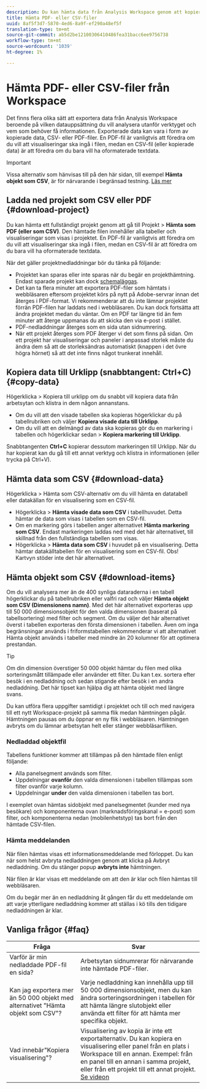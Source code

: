 ```yaml
---
description: Du kan hämta data från Analysis Workspace genom att kopiera dem eller i PDF- och CSV-format.
title: Hämta PDF- eller CSV-filer
uuid: 8af5f3d7-5870-4ed6-8a9f-ef290a48ef5f
translation-type: tm+mt
source-git-commit: ab5d2be12100306410486fea31bacc6ee9756738
workflow-type: tm+mt
source-wordcount: '1039'
ht-degree: 1%

---
```



# Hämta PDF- eller CSV-filer från Workspace

Det finns flera olika sätt att exportera data från Analysis Workspace beroende på vilken datauppsättning du vill analysera utanför verktyget och vem som behöver få informationen. Exporterade data kan vara i form av kopierade data, CSV- eller PDF-filer. En PDF-fil är vanligtvis att föredra om du vill att visualiseringar ska ingå i filen, medan en CSV-fil (eller kopierade data) är att föredra om du bara vill ha oformaterade textdata.

>[!IMPORTANT]
>
> Vissa alternativ som hänvisas till på den här sidan, till exempel **Hämta objekt som CSV**, är för närvarande i begränsad testning. [Läs mer](https://docs.adobe.com/content/help/sv-SE/analytics/landing/an-releases.html)

## Ladda ned projekt som CSV eller PDF {#download-project}

Du kan hämta ett fullständigt projekt genom att gå till Projekt > **Hämta som PDF (eller som CSV)**. Den hämtade filen innehåller alla tabeller och visualiseringar som visas i projektet. En PDF-fil är vanligtvis att föredra om du vill att visualiseringar ska ingå i filen, medan en CSV-fil är att föredra om du bara vill ha oformaterade textdata.

När det gäller projektnedladdningar bör du tänka på följande:

* Projektet kan sparas eller inte sparas när du begär en projekthämtning. Endast sparade projekt kan dock [schemaläggas](https://docs.adobe.com/content/help/en/analytics/analyze/analysis-workspace/curate-share/t-schedule-report.html).
* Det kan ta flera minuter att exportera PDF-filer som hämtats i webbläsaren eftersom projektet körs på nytt på Adobe-servrar innan det återges i PDF-format. Vi rekommenderar att du inte lämnar projektet förrän PDF-filen har laddats ned i webbläsaren. Du kan dock fortsätta att ändra projektet medan du väntar. Om en PDF tar längre tid än fem minuter att återge uppmanas du att skicka den via e-post i stället.
* PDF-nedladdningar återges som en sida utan sidnumrering.
* När ett projekt återges som PDF återger vi det som finns på sidan. Om ett projekt har visualiseringar och paneler i anpassad storlek måste du ändra dem så att de storleksändras automatiskt (knappen i det övre högra hörnet) så att det inte finns något trunkerat innehåll.

## Kopiera data till Urklipp (snabbtangent: Ctrl+C) {#copy-data}

Högerklicka > Kopiera till urklipp om du snabbt vill kopiera data från arbetsytan och klistra in dem någon annanstans.

* Om du vill att den visade tabellen ska kopieras högerklickar du på tabellrubriken och väljer **Kopiera visade data till Urklipp**.
* Om du vill att en delmängd av data ska kopieras gör du en markering i tabellen och högerklickar sedan > **Kopiera markering till Urklipp**.

Snabbtangenten **Ctrl+C** kopierar dessutom markeringen till Urklipp. När du har kopierat kan du gå till ett annat verktyg och klistra in informationen (eller trycka på Ctrl+V).

## Hämta data som CSV {#download-data}

Högerklicka > Hämta som CSV-alternativ om du vill hämta en datatabell eller datakällan för en visualisering som en CSV-fil.

* Högerklicka > **Hämta visade data som CSV** i tabellhuvudet. Detta hämtar de data som visas i tabellen som en CSV-fil.
* Om en markering görs i tabellen anger alternativet **Hämta markering som CSV**. Endast markeringen laddas ned med det här alternativet, till skillnad från den fullständiga tabellen som visas.
* Högerklicka > **Hämta data som CSV** i huvudet på en visualisering. Detta hämtar datakälltabellen för en visualisering som en CSV-fil. Obs! Kartvyn stöder inte det här alternativet.

## Hämta objekt som CSV {#download-items}

Om du vill analysera mer än de 400 synliga dataraderna i en tabell högerklickar du på tabellrubriken eller valfri rad och väljer **Hämta objekt som CSV (Dimensionens namn)**. Med det här alternativet exporteras upp till 50 000 dimensionsobjekt för den valda dimensionen (baserat på tabellsortering) med filter och segment. Om du väljer det här alternativet överst i tabellen exporteras den första dimensionen i tabellen. Även om inga begränsningar används i friformstabellen rekommenderar vi att alternativet Hämta objekt används i tabeller med mindre än 20 kolumner för att optimera prestandan.

>[!TIP]
>
> Om din dimension överstiger 50 000 objekt hämtar du filen med olika sorteringsmått tillämpade eller använder ett filter. Du kan t.ex. sortera efter besök i en nedladdning och sedan stigande efter besök i en andra nedladdning. Det här tipset kan hjälpa dig att hämta objekt med längre svans.

Du kan utföra flera uppgifter samtidigt i projektet och till och med navigera till ett nytt Workspace-projekt på samma flik medan hämtningen pågår. Hämtningen pausas om du öppnar en ny flik i webbläsaren. Hämtningen avbryts om du lämnar arbetsytan helt eller stänger webbläsarfliken.

### Nedladdad objektfil

Tabellens funktioner kommer att tillämpas på den hämtade filen enligt följande:

* Alla panelsegment används som filter.
* Uppdelningar **ovanför** den valda dimensionen i tabellen tillämpas som filter ovanför varje kolumn.
* Uppdelningar **under** den valda dimensionen i tabellen tas bort.

I exemplet ovan hämtas sidobjekt med panelsegmentet (kunder med nya besökare) och komponenterna ovan (marknadsföringskanal = e-post) som filter, och komponenterna nedan (mobilenhetstyp) tas bort från den hämtade CSV-filen.

### Hämta meddelanden

När filen hämtas visas ett informationsmeddelande med förloppet. Du kan när som helst avbryta nedladdningen genom att klicka på Avbryt nedladdning. Om du stänger popup **avbryts inte** hämtningen.

När filen är klar visas ett meddelande om att den är klar och filen hämtas till webbläsaren.

Om du begär mer än en nedladdning åt gången får du ett meddelande om att varje ytterligare nedladdning kommer att ställas i kö tills den tidigare nedladdningen är klar.

## Vanliga frågor {#faq}

| Fråga | Svar |
| --- | --- |
| Varför är min nedladdade PDF-fil en sida? | Arbetsytan sidnumrerar för närvarande inte hämtade PDF-filer. |
| Kan jag exportera mer än 50 000 objekt med alternativet &quot;Hämta objekt som CSV&quot;? | Varje nedladdning kan innehålla upp till 50 000 dimensionsobjekt, men du kan ändra sorteringsordningen i tabellen för att hämta längre slutobjekt eller använda ett filter för att hämta mer specifika objekt. |
| Vad innebär&quot;Kopiera visualisering&quot;? | Visualisering av kopia är inte ett exportalternativ. Du kan kopiera en visualisering eller panel från en plats i Workspace till en annan. Exempel: från en panel till en annan i samma projekt, eller från ett projekt till ett annat projekt. [Se videon](https://www.youtube.com/watch?v=lvmAdKNfWQw) |

